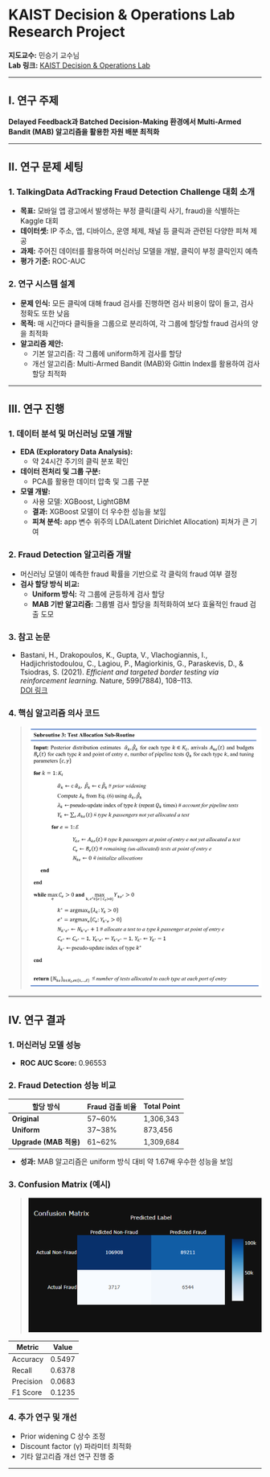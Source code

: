 # KAIST Decision & Operations Lab Research Project

**지도교수:** 민승기 교수님  
**Lab 링크:** [KAIST Decision & Operations Lab](http://do.kaist.ac.kr/)  

---

## I. 연구 주제

**Delayed Feedback과 Batched Decision-Making 환경에서 Multi-Armed Bandit (MAB) 알고리즘을 활용한 자원 배분 최적화**

---

## II. 연구 문제 세팅

### 1. TalkingData AdTracking Fraud Detection Challenge 대회 소개
- **목표:** 모바일 앱 광고에서 발생하는 부정 클릭(클릭 사기, fraud)을 식별하는 Kaggle 대회
- **데이터셋:** IP 주소, 앱, 디바이스, 운영 체제, 채널 등 클릭과 관련된 다양한 피쳐 제공
- **과제:** 주어진 데이터를 활용하여 머신러닝 모델을 개발, 클릭이 부정 클릭인지 예측
- **평가 기준:** ROC-AUC

### 2. 연구 시스템 설계
- **문제 인식:** 모든 클릭에 대해 fraud 검사를 진행하면 검사 비용이 많이 들고, 검사 정확도 또한 낮음
- **목적:** 매 시간마다 클릭들을 그룹으로 분리하여, 각 그룹에 할당할 fraud 검사의 양을 최적화
- **알고리즘 제안:** 
  - 기본 알고리즘: 각 그룹에 uniform하게 검사를 할당
  - 개선 알고리즘: Multi-Armed Bandit (MAB)와 Gittin Index를 활용하여 검사 할당 최적화

---

## III. 연구 진행

### 1. 데이터 분석 및 머신러닝 모델 개발
- **EDA (Exploratory Data Analysis):**  
  - 약 24시간 주기의 클릭 분포 확인
- **데이터 전처리 및 그룹 구분:**  
  - PCA를 활용한 데이터 압축 및 그룹 구분
- **모델 개발:**  
  - 사용 모델: XGBoost, LightGBM  
  - **결과:** XGBoost 모델이 더 우수한 성능을 보임  
  - **피쳐 분석:** app 변수 위주의 LDA(Latent Dirichlet Allocation) 피쳐가 큰 기여

### 2. Fraud Detection 알고리즘 개발
- 머신러닝 모델이 예측한 fraud 확률을 기반으로 각 클릭의 fraud 여부 결정
- **검사 할당 방식 비교:**  
  - **Uniform 방식:** 각 그룹에 균등하게 검사 할당  
  - **MAB 기반 알고리즘:** 그룹별 검사 할당을 최적화하여 보다 효율적인 fraud 검출 도모

### 3. 참고 논문
- Bastani, H., Drakopoulos, K., Gupta, V., Vlachogiannis, I., Hadjichristodoulou, C., Lagiou, P., Magiorkinis, G., Paraskevis, D., & Tsiodras, S. (2021). *Efficient and targeted border testing via reinforcement learning.* Nature, 599(7884), 108–113.  
  [DOI 링크](https://doi.org/10.1038/s41586-021-04014-z)

### 4. 핵심 알고리즘 의사 코드
> ![](https://github.com/icp1481/Decision-Operations-Lab/blob/main/%ED%95%B5%EC%8B%AC%20%EC%9D%98%EC%82%AC%EC%BD%94%EB%93%9C.png)
---

## IV. 연구 결과

### 1. 머신러닝 모델 성능
- **ROC AUC Score:** 0.96553

### 2. Fraud Detection 성능 비교
| 할당 방식  | Fraud 검출 비율 | Total Point      |
|------------|-----------------|------------------|
| **Original**   | 57~60%          | 1,306,343        |
| **Uniform**    | 37~38%          | 873,456          |
| **Upgrade (MAB 적용)** | 61~62%          | 1,309,684        |

- **성과:** MAB 알고리즘은 uniform 방식 대비 약 1.67배 우수한 성능을 보임

### 3. Confusion Matrix (예시)
> ![](https://github.com/icp1481/Decision-Operations-Lab/blob/main/%EC%97%B0%EA%B5%AC%EA%B2%B0%EA%B3%BC%20-%20confusion%20matrix.png)

| Metric    | Value   |
|-----------|---------|
| Accuracy  | 0.5497  |
| Recall    | 0.6378  |
| Precision | 0.0683  |
| F1 Score  | 0.1235  |

### 4. 추가 연구 및 개선
- Prior widening C 상수 조정
- Discount factor (γ) 파라미터 최적화
- 기타 알고리즘 개선 연구 진행 중

---
